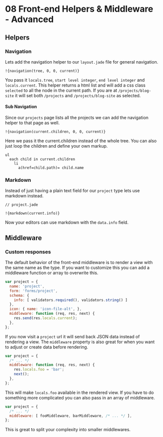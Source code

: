 # 08 Front-end Helpers & Middleware - Advanced

## Helpers

### Navigation

Lets add the navigation helper to our `layout.jade` file for general navigation.

```jade
!{navigation(tree, 0, 0, current)}
```

You pass it `locals.tree`, `start level integer`, `end level integer` and `locals.current`. This helper returns a html list and will add a css class `selected` to all the node in the current path. If you are at `/projects/blog-site` it will set both `/projects` and `/projects/blog-site` as selected.

#### Sub Navigation

Since our `projects` page lists all the projects we can add the navigation helper to that page as well.

```jade
!{navigation(current.children, 0, 0, current)}
```

Here we pass it the current.children instead of the whole tree. You can also just loop the children and define your own markup.

```jade
ul
  each child in current.children
    li
      a(href=child.path)= child.name
```

### Markdown

Instead of just having a plain text field for our `project` type lets use markdown instead.

```jade
// project.jade

!{markdown(current.info)}
```

Now your editors can use markdown with the `data.info` field.

## Middleware

### Custom responses

The default behavior of the front-end middleware is to render a view with the same name as the type. If you want to customize this you can add a middleware function or array to overwrite this.

```js
var project = {
  name: 'project',
  form: 'forms/project',
  schema: {
    info: [ validators.required(), validators.string() ]
  },
  icon: { name: 'icon-file-alt', },
  middleware: function (req, res, next) {
    res.send(res.locals.current);
  },
};
```

If you now visit a `project` url it will send back JSON data instead of rendering a view. The `middleware` property is also great for when you want to adjust or create data before rendering. 

```js
var project = {
  /* ... */
  middleware: function (req, res, next) {
    res.locals.foo = 'bar';
    next();
  },
};
```

This will make `locals.foo` available in the rendered view. If you have to do something more complicated you can also pass in an array of middleware.

```js
var project = {
  /* ... */
  middleware: [ fooMiddleware, barMiddleware, /* ... */ ],
};
```

This is great to split your complexity into smaller middlewares.
